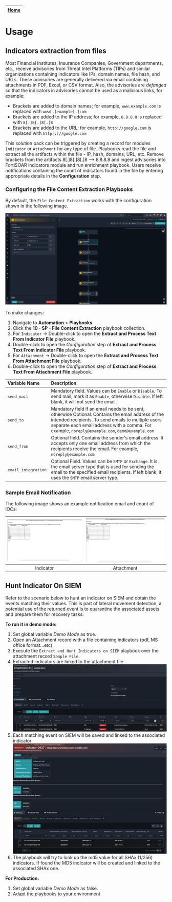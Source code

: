 | [Home](../README.md) |
|----------------------|
# Usage

## Indicators extraction from files

Most Financial Institutes, Insurance Companies, Government departments, etc., receive advisories from Threat Intel Platforms (TIPs) and similar organizations containing indicators like IPs, domain names, file hash, and URLs. These advisories are generally delivered via email containing attachments in PDF, Excel, or CSV format. Also, the advisories are *defanged* so that the indicators in advisories cannot be used as a malicious links, for example:

- Brackets are added to domain names; for example, `www.example.com` is replaced with `www[.]example[.]com`
- Brackets are added to the IP address; for example, `8.8.8.8` is replaced with `8[.]8[.]8[.]8`
- Brackets are added to the URL; for example, `http://google.com` is replaced with `http[:]//google.com`

This solution pack can be triggered by creating a record for modules `Indicator` or `Attachment` for any type of file. Playbooks read the file and extract all the artifacts within the file - IP, hash, domains, URL, etc. Remove brackets from the artifacts 8[.]8[.]8[.]8 --> 8.8.8.8 and ingest advisories into FortiSOAR indicators module and run enrichment playbook. Users receive notifications containing the count of indicators found in the file by entering appropriate details in the **Configuration** step.

### Configuring the File Content Extraction Playbooks

By default, the `File Content Extraction` works with the configuration shown in the following image.

![](./res/Config.png)

To make changes:
1. Navigate to **Automation** > **Playbooks**.
2. Click the **10 - SP - File Content Extraction** playbook collection.
3. For `Indicator` -> Double-click to open the **Extract and Process Text From Indicator File** playbook.
4. Double-click to open the *Configuration* step of **Extract and Process Text From Indicator File** playbook.
5. For `Attachment` -> Double-click to open the **Extract and Process Text From Attachment File** playbook.
6. Double-click to open the *Configuration* step of **Extract and Process Text From Attachment File** playbook.


| Variable Name       | Description                                                                                                                                                                                                                                                |
|:--------------------|:-----------------------------------------------------------------------------------------------------------------------------------------------------------------------------------------------------------------------------------------------------------|
| `send_mail`         | Mandatory field. Values can be `Enable` or `Disable`. To send mail, mark it as `Enable`, otherwise `Disable`. If left blank, it will not send the email.                                                                                                   |
| `send_to`           | Mandatory field if an email needs to be sent, otherwise Optional. Contains the email address of the intended recipients. To send emails to multiple users separate each email address with a comma. For example, `noreply@example.com`, `demo@example.com` |
| `send_from`         | Optional field. Contains the sender's email address. It accepts only one email address from which the recipients receive the email. For example, `noreply@example.com`                                                                                     |
| `email_integration` | Optional Field. Values can be `SMTP` or `Exchange`. It is the email server type that is used for sending the email to the specified email recipients. If left blank, it uses the `SMTP` email server type.                                                 |
### Sample Email Notification
The following image shows an example notification email and count of IOCs:

| ![](./res/Indicator.png) | ![](./res/Attachment.png) |
|:------------------------:|:-------------------------:|
|        Indicator         |        Attachment         |

## Hunt Indicator On SIEM

Refer to the scenario below to hunt an indicator on SIEM and obtain the events matching their values. This is part of lateral movement detection, a potential use of the returned event is to quarantine the associated assets and prepare them for recovery tasks.

**To run it in demo mode:**
1. Set global variable *Demo Mode* as true.
2. Open an Attachment record with a file containing indicators (pdf, MS office format...etc)
3. Execute the `Extract and Hunt Indicators on SIEM` playbook over the attachment record `Sample File`.
4. Extracted indicators are linked to the attachment file
![](res/linked_indicators.png)
5. Each matching event on SIEM will be saved and linked to the associated indicator
![](res/linked_events.png)
6. The playbook will try to look up the md5 value for all SHAx (1/256) indicators. If found the MD5 indicator will be created and linked to the associated SHAx one.

**For Production:**
1. Set global variable *Demo Mode* as false.
2. Adapt the playbooks to your environment

